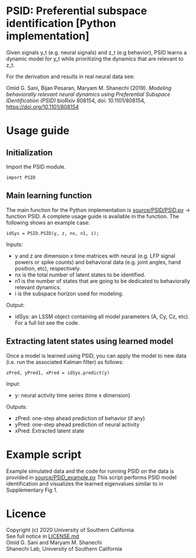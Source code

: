 # PSID: Preferential subspace identification [Python implementation]

Given signals y_t (e.g. neural signals) and z_t (e.g behavior), PSID learns a dynamic model for y_t while prioritizing the dynamics that are relevant to z_t. 

For the derivation and results in real neural data see:

Omid G. Sani, Bijan Pesaran, Maryam M. Shanechi  (2019). *Modeling behaviorally relevant neural dynamics using Preferential Subspace IDentification (PSID)* bioRxiv 808154, doi: 10.1101/808154, https://doi.org/10.1101/808154


# Usage guide
## Initialization
Import the PSID module.
```
import PSID
```

## Main learning function
The main function for the Python implementation is [source/PSID/PSID.py](source/PSID/PSID.py) -> function PSID. A complete usage guide is available in the function. The following shows an example case:
```
idSys = PSID.PSID(y, z, nx, n1, i);
```
Inputs:
- y and z are dimension x time matrices with neural (e.g. LFP signal powers or spike counts) and behavioral data (e.g. joint angles, hand position, etc), respectively. 
- nx is the total number of latent states to be identified.
- n1 is the number of states that are going to be dedicated to behaviorally relevant dynamics.
- i is the subspace horizon used for modeling. 

Output:
- idSys: an LSSM object containing all model parameters (A, Cy, Cz, etc). For a full list see the code.

## Extracting latent states using learned model
Once a model is learned using PSID, you can apply the model to new data (i.e. run the associated Kalman filter) as follows:
```
zPred, yPred1, xPred = idSys.predict(y)
```
Input:
- y: neural activity time series (time x dimension)

Outputs:
- zPred: one-step ahead prediction of behavior (if any)
- yPred: one-step ahead prediction of neural activity
- xPred: Extracted latent state

# Example script
Example simulated data and the code for running PSID on the data is provided in 
[source/PSID_example.py](source/PSID_example.py)
This script performs PSID model identification and visualizes the learned eigenvalues similar to in Supplementary Fig 1.

# Licence
Copyright (c) 2020 University of Southern California  
See full notice in [LICENSE.md](LICENSE.md)  
Omid G. Sani and Maryam M. Shanechi  
Shanechi Lab, University of Southern California
